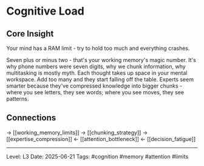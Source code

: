 # Cognitive Load

## Core Insight
Your mind has a RAM limit - try to hold too much and everything crashes.

Seven plus or minus two - that's your working memory's magic number. It's why phone numbers were seven digits, why we chunk information, why multitasking is mostly myth. Each thought takes up space in your mental workspace. Add too many and they start falling off the table. Experts seem smarter because they've compressed knowledge into bigger chunks - where you see letters, they see words; where you see moves, they see patterns.

## Connections
→ [[working_memory_limits]]
→ [[chunking_strategy]]
→ [[expertise_compression]]
← [[attention_bottleneck]]
← [[decision_fatigue]]

---
Level: L3
Date: 2025-06-21
Tags: #cognition #memory #attention #limits